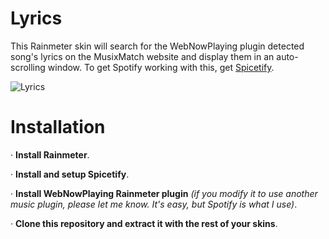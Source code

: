 # Lyrics

This Rainmeter skin will search for the WebNowPlaying plugin detected song's lyrics on the MusixMatch website and display them in an auto-scrolling window. To get Spotify working with this, get [Spicetify](https://spicetify.app/).

![Lyrics](https://github.com/user-attachments/assets/bc3b9e29-06fc-4fa8-b9d4-9153e5cfab59)


# Installation
· **Install Rainmeter**.

· **Install and setup Spicetify**.

· **Install WebNowPlaying Rainmeter plugin** *(if you modify it to use another music plugin, please let me know. It's easy, but Spotify is what I use)*.

· **Clone this repository and extract it with the rest of your skins**.
